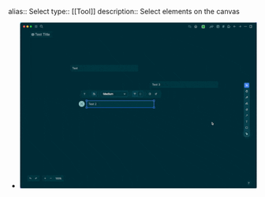 alias:: Select
type:: [[Tool]]
description:: Select elements on the canvas

- ![CleanShot 2022-09-22 at 16.21.46.gif](../assets/CleanShot_2022-09-22_at_16.21.46_1663856548758_0.gif)